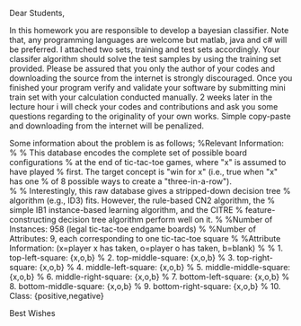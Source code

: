 Dear Students, 

In this homework you are responsible to develop a bayesian classifier. Note that, any programming languages are welcome but matlab, java and c# will be preferred. I attached two sets, training and test sets accordingly. Your classifer algorithm should solve the test samples by using the training set provided. Please be assured that you only the author of your codes and downloading the source from the internet is strongly discouraged. Once you finished your program verify and validate your software by submitting mini train set with your calculation conducted manually. 2 weeks later in the lecture hour i will check your codes and contributions and ask you some questions regarding to the originality of your own works. Simple copy-paste and downloading from the internet will be penalized. 

Some information about the problem is as follows;
%Relevant Information:
%
%  This database encodes the complete set of possible board configurations
%   at the end of tic-tac-toe games, where "x" is assumed to have played
%   first.  The target concept is "win for x" (i.e., true when "x" has one
%  of 8 possible ways to create a "three-in-a-row").  
%
%   Interestingly, this raw database gives a stripped-down decision tree
%   algorithm (e.g., ID3) fits.  However, the rule-based CN2 algorithm, the
%   simple IB1 instance-based learning algorithm, and the CITRE 
%   feature-constructing decision tree algorithm perform well on it.
%
%Number of Instances: 958 (legal tic-tac-toe endgame boards)
%
%Number of Attributes: 9, each corresponding to one tic-tac-toe square
%
%Attribute Information: (x=player x has taken, o=player o has taken, b=blank)
%
%    1. top-left-square: {x,o,b}
%    2. top-middle-square: {x,o,b}
%    3. top-right-square: {x,o,b}
%    4. middle-left-square: {x,o,b}
%    5. middle-middle-square: {x,o,b}
%    6. middle-right-square: {x,o,b}
%    7. bottom-left-square: {x,o,b}
%    8. bottom-middle-square: {x,o,b}
%    9. bottom-right-square: {x,o,b}
%   10. Class: {positive,negative}

Best Wishes

